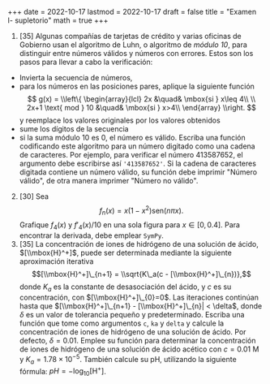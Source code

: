 +++
date      = 2022-10-17
lastmod   = 2022-10-17
draft     = false
title     = "Examen I- supletorio"
math      = true
+++

1. [35] Algunas compañías de tarjetas de crédito y varias oficinas de Gobierno usan el algoritmo de Luhn, o algoritmo de *módulo 10*, para distinguir entre números válidos y números con errores. Estos son los pasos para llevar a cabo la verificación: 
* Invierta la secuencia de números,
* para los números en las posiciones pares, aplique la siguiente función
$$ g(x) = \\left\{
      \begin{array}{lcl}
      2x &\quad& \mbox{si } x\leq 4\\
      \\
      2x+1 \text{ mod } 10 &\quad& \mbox{si } x>4\\
      \end{array}
      \\right.
$$
y reemplace los valores originales por los valores obtenidos
*  sume los dígitos de la secuencia
*  si la suma módulo 10 es 0, el número es válido.
Escriba una función codificando este algoritmo para un número digitado como una cadena de caracteres. Por ejemplo, para verificar el número 413587652, el argumento debe escribirse así `'413587652'`. Si la cadena de caracteres digitada contiene un número válido, su función debe imprimir "Número válido", de otra manera imprimer "Número no válido".
2. [30] Sea
$$f_n(x) = x(1-x^2)\mbox{sen}{(n \pi x)}.$$
Grafique $f_4(x)$ y $f'_4(x)/10$ en una sola figura para $x\in [0,0.4]$.  Para encontrar la derivada, debe emplear `SymPy`.
3. [35] La concentración de iones de hidrógeno de una solución de ácido, $[\\mbox{H}^+]$, puede ser determinada mediante la siguiente aproximación iterativa $$[\\mbox{H}^+]\_{n+1} = \\sqrt{K\_a(c - [\\mbox{H}^+]\_{n})},$$ donde $K_a$ es la constante de desasociación del ácido, y $c$ es su concentración, con $[\\mbox{H}^+]\_{0}=0$. Las iteraciones continúan hasta que $[\\mbox{H}^+]\_{n+1} - [\\mbox{H}^+]\_{n}| < \delta$,  donde $\delta$ es un valor de tolerancia pequeño y predeterminado. Escriba una función que tome como argumentos `c`, `ka` y `delta` y calcule la concentración de iones de hidrógeno de una solución de ácido. Por defecto, $\delta = 0.01$. Emplee su función para determinar la concentración de iones de hidrógeno de una solución de ácido acético con $c = 0.01$ M y $K_a=1.78\times 10^{-5}$. También calcule su pH, utilizando la siguiente fórmula: $pH = -\log_{10}{[\mbox{H}^+]}$.

